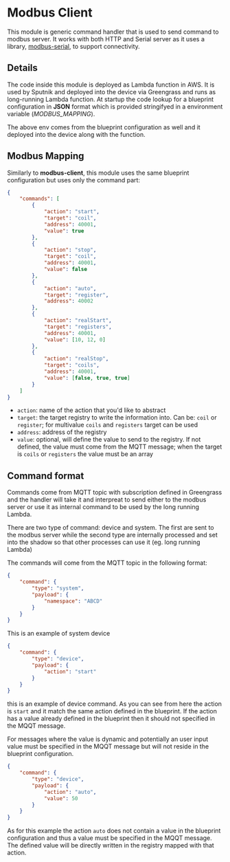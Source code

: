 # Modbus Client

This module is generic command handler that is used to send command to modbus server. It works with both HTTP and Serial server as it uses a library, [modbus-serial](https://github.com/yaacov/node-modbus-serial), to support connectivity.

## Details

The code inside this module is deployed as Lambda function in AWS. It is used by Sputnik and deployed into the device via Greengrass and runs as long-running Lambda function.
At startup the code lookup for a blueprint configuration in **JSON** format which is provided stringifyed in a environment variable (_MODBUS_MAPPING_).

The above env comes from the blueprint configuration as well and it deployed into the device along with the function.

## Modbus Mapping

Similarly to **modbus-client**, this module uses the same blueprint configuration but uses only the command part:

```json
{
	"commands": [
		{
			"action": "start",
			"target": "coil",
			"address": 40001,
			"value": true
		},
		{
			"action": "stop",
			"target": "coil",
			"address": 40001,
			"value": false
		},
		{
			"action": "auto",
			"target": "register",
			"address": 40002
		},
		{
			"action": "realStart",
			"target": "registers",
			"address": 40001,
			"value": [10, 12, 0]
		},
		{
			"action": "realStop",
			"target": "coils",
			"address": 40001,
			"value": [false, true, true]
		}
	]
}
```

-   `action`: name of the action that you'd like to abstract
-   `target`: the target registry to write the information into. Can be: `coil` or `register`; for multivalue `coils` and `registers` target can be used
-   `address`: address of the registry
-   `value`: optional, will define the value to send to the registry. If not defined, the value must come from the MQTT message; when the target is `coils` or `registers` the value must be an array

## Command format

Commands come from MQTT topic with subscription defined in Greengrass and the handler will take it and interpreat to send either to the modbus server or use it as internal command to be used by the long running Lambda.

There are two type of command: device and system. The first are sent to the modbus server while the second type are internally processed and set into the shadow so that other processes can use it (eg. long running Lambda)

The commands will come from the MQTT topic in the following format:

```json
{
	"command": {
		"type": "system",
		"payload": {
			"namespace": "ABCD"
		}
	}
}
```

This is an example of system device

```json
{
	"command": {
		"type": "device",
		"payload": {
			"action": "start"
		}
	}
}
```

this is an example of device command. As you can see from here the action is `start` and it match the same action defined in the blueprint.
If the action has a value already defined in the blueprint then it should not specified in the MQQT message.

For messages where the value is dynamic and potentially an user input value must be specified in the MQQT message but will not reside in the blueprint configuration.

```json
{
	"command": {
		"type": "device",
		"payload": {
			"action": "auto",
			"value": 50
		}
	}
}
```

As for this example the action `auto` does not contain a value in the blueprint configuration and thus a value must be specified in the MQQT message. The defined value will be directly written in the registry mapped with that action.

